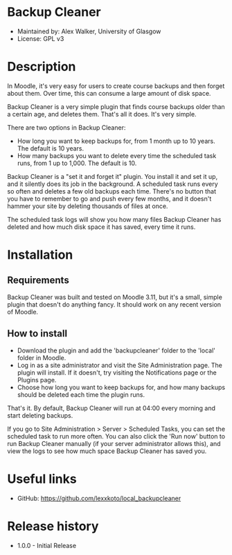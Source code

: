 Backup Cleaner
=======================
* Maintained by: Alex Walker, University of Glasgow
* License: GPL v3

Description
===========

In Moodle, it's very easy for users to create course backups and then forget about them. Over time, this can consume a large amount of disk space.

Backup Cleaner is a very simple plugin that finds course backups older than a certain age, and deletes them. That's all it does. It's very simple.

There are two options in Backup Cleaner:

* How long you want to keep backups for, from 1 month up to 10 years. The default is 10 years.
* How many backups you want to delete every time the scheduled task runs, from 1 up to 1,000. The default is 10.

Backup Cleaner is a "set it and forget it" plugin. You install it and set it up, and it silently does its job in the background. A scheduled task runs every so often and deletes a few old backups each time. There's no button that you have to remember to go and push every few months, and it doesn't hammer your site by deleting thousands of files at once.

The scheduled task logs will show you how many files Backup Cleaner has deleted and how much disk space it has saved, every time it runs.

Installation
============

Requirements
------------
Backup Cleaner was built and tested on Moodle 3.11, but it's a small, simple plugin that doesn't do anything fancy. It should work on any recent version of Moodle.

How to install
--------------
* Download the plugin and add the 'backupcleaner' folder to the 'local' folder in Moodle.
* Log in as a site administrator and visit the Site Administration page. The plugin will install. If it doesn't, try visiting the Notifications page or the Plugins page.
* Choose how long you want to keep backups for, and how many backups should be deleted each time the plugin runs.

That's it. By default, Backup Cleaner will run at 04:00 every morning and start deleting backups.

If you go to Site Administration > Server > Scheduled Tasks, you can set the scheduled task to run more often. You can also click the 'Run now' button to run Backup Cleaner manually (if your server administrator allows this), and view the logs to see how much space Backup Cleaner has saved you.


Useful links
============
* GitHub: https://github.com/lexxkoto/local_backupcleaner

Release history
===============
* 1.0.0 - Initial Release

